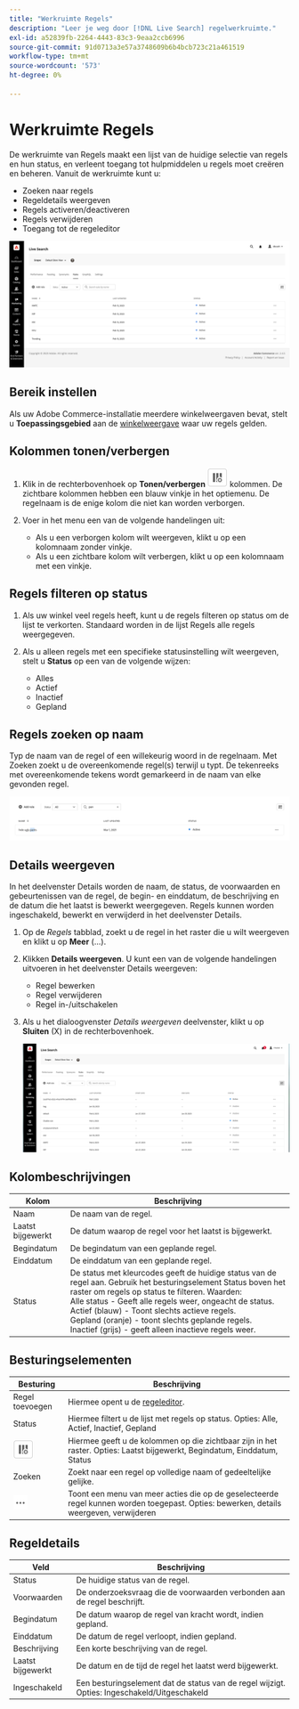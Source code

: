 ```yaml
---
title: "Werkruimte Regels"
description: "Leer je weg door [!DNL Live Search] regelwerkruimte."
exl-id: a52839fb-2264-4443-83c3-9eaa2ccb6996
source-git-commit: 91d0713a3e57a3748609b6b4bcb723c21a461519
workflow-type: tm+mt
source-wordcount: '573'
ht-degree: 0%

---
```


# Werkruimte Regels

De werkruimte van Regels maakt een lijst van de huidige selectie van regels en hun status, en verleent toegang tot hulpmiddelen u regels moet creëren en beheren. Vanuit de werkruimte kunt u:

* Zoeken naar regels
* Regeldetails weergeven
* Regels activeren/deactiveren
* Regels verwijderen
* Toegang tot de regeleditor

![De werkruimte Regels](assets/rules-workspace.png)

## Bereik instellen

Als uw Adobe Commerce-installatie meerdere winkelweergaven bevat, stelt u **Toepassingsgebied** aan de [winkelweergave](https://experienceleague.adobe.com/docs/commerce-admin/start/setup/websites-stores-views.html#scope-settings) waar uw regels gelden.

## Kolommen tonen/verbergen

1. Klik in de rechterbovenhoek op **Tonen/verbergen** ![Kolomkiezer](assets/btn-show-hide-columns.png) kolommen.
De zichtbare kolommen hebben een blauw vinkje in het optiemenu. De regelnaam is de enige kolom die niet kan worden verborgen.

1. Voer in het menu een van de volgende handelingen uit:

   * Als u een verborgen kolom wilt weergeven, klikt u op een kolomnaam zonder vinkje.
   * Als u een zichtbare kolom wilt verbergen, klikt u op een kolomnaam met een vinkje.

## Regels filteren op status

1. Als uw winkel veel regels heeft, kunt u de regels filteren op status om de lijst te verkorten. Standaard worden in de lijst Regels alle regels weergegeven.

1. Als u alleen regels met een specifieke statusinstelling wilt weergeven, stelt u **Status** op een van de volgende wijzen:

   * Alles
   * Actief
   * Inactief
   * Gepland

## Regels zoeken op naam

Typ de naam van de regel of een willekeurig woord in de regelnaam.
Met Zoeken zoekt u de overeenkomende regel(s) terwijl u typt. De tekenreeks met overeenkomende tekens wordt gemarkeerd in de naam van elke gevonden regel.

![Regels - zoeken op naam](assets/rules-workspace-search-name.png)

## Details weergeven

In het deelvenster Details worden de naam, de status, de voorwaarden en gebeurtenissen van de regel, de begin- en einddatum, de beschrijving en de datum die het laatst is bewerkt weergegeven. Regels kunnen worden ingeschakeld, bewerkt en verwijderd in het deelvenster Details.

1. Op de *Regels* tabblad, zoekt u de regel in het raster die u wilt weergeven en klikt u op **Meer** (...).
1. Klikken **Details weergeven**.
U kunt een van de volgende handelingen uitvoeren in het deelvenster Details weergeven:

   * Regel bewerken
   * Regel verwijderen
   * Regel in-/uitschakelen

1. Als u het dialoogvenster *Details weergeven* deelvenster, klikt u op **Sluiten** (X) in de rechterbovenhoek.

   ![Regel - details](assets/rules-workspace-details.png)

## Kolombeschrijvingen

| Kolom | Beschrijving |
|--- |--- |
| Naam | De naam van de regel. |
| Laatst bijgewerkt | De datum waarop de regel voor het laatst is bijgewerkt. |
| Begindatum | De begindatum van een geplande regel. |
| Einddatum | De einddatum van een geplande regel. |
| Status | De status met kleurcodes geeft de huidige status van de regel aan. Gebruik het besturingselement Status boven het raster om regels op status te filteren. Waarden:<br />Alle status - Geeft alle regels weer, ongeacht de status.<br />Actief (blauw) - Toont slechts actieve regels.<br />Gepland (oranje) - toont slechts geplande regels.<br />Inactief (grijs) - geeft alleen inactieve regels weer. |

## Besturingselementen

| Besturing | Beschrijving |
|--- |--- |
| Regel toevoegen | Hiermee opent u de [regeleditor](rules-add.md). |
| Status | Hiermee filtert u de lijst met regels op status. Opties: Alle, Actief, Inactief, Gepland |
| ![Kolomkiezer](assets/btn-show-hide-columns.png) | Hiermee geeft u de kolommen op die zichtbaar zijn in het raster. Opties: Laatst bijgewerkt, Begindatum, Einddatum, Status |
| Zoeken | Zoekt naar een regel op volledige naam of gedeeltelijke gelijke. |
| ![Meer kiezer](assets/btn-more.png) | Toont een menu van meer acties die op de geselecteerde regel kunnen worden toegepast. Opties: bewerken, details weergeven, verwijderen |

## Regeldetails

| Veld | Beschrijving |
|--- |--- |
| Status | De huidige status van de regel. |
| Voorwaarden | De onderzoeksvraag die de voorwaarden verbonden aan de regel beschrijft. |
| Begindatum | De datum waarop de regel van kracht wordt, indien gepland. |
| Einddatum | De datum de regel verloopt, indien gepland. |
| Beschrijving | Een korte beschrijving van de regel. |
| Laatst bijgewerkt | De datum en de tijd de regel het laatst werd bijgewerkt. |
| Ingeschakeld | Een besturingselement dat de status van de regel wijzigt. Opties: Ingeschakeld/Uitgeschakeld |
